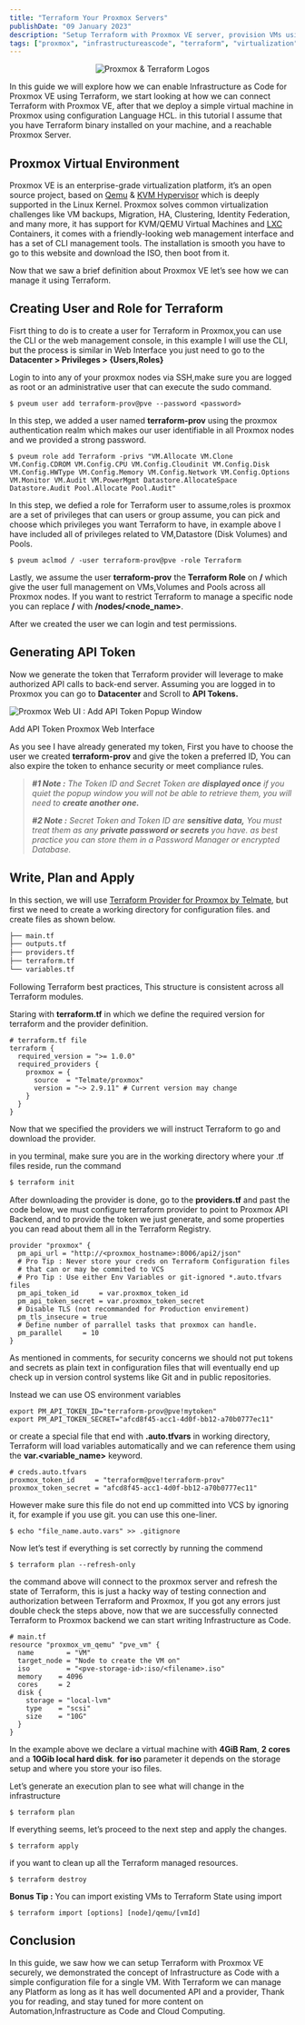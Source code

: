 ```yaml
---
title: "Terraform Your Proxmox Servers"
publishDate: "09 January 2023"
description: "Setup Terraform with Proxmox VE server, provision VMs using Infrastructure as Code"
tags: ["proxmox", "infrastructureascode", "terraform", "virtualization", "automation"]
---
```


<div align="center">
<img  src="/proxmox-Terraform.png" alt="Proxmox & Terraform Logos">
</div>

In this guide we will explore how we can enable Infrastructure as Code for Proxmox VE using Terraform, we start looking at how we can connect Terraform with Proxmox VE, after that we deploy a simple virtual machine in Proxmox using configuration Language HCL. in this tutorial I assume that you have Terraform binary installed on your machine, and a reachable Proxmox Server.

## Proxmox Virtual Environment

Proxmox VE is an enterprise-grade virtualization platform, it’s an open source project, based on [Qemu](http://qemu.org) & [KVM Hypervisor](http://linux-kvm.org) which is deeply supported in the Linux Kernel. Proxmox solves common virtualization challenges like VM backups, Migration, HA, Clustering, Identity Federation, and many more, it has support for KVM/QEMU Virtual Machines and [LXC](http://linuxcontainers.org) Containers, it comes with a friendly-looking web management interface and has a set of CLI management tools. The installation is smooth you have to go to this website and download the ISO, then boot from it.

Now that we saw a brief definition about Proxmox VE let’s see how we can manage it using Terraform.

## Creating User and Role for Terraform

Fisrt thing to do is to create a user for Terraform in Proxmox,you can use the CLI or the web management console, in this example I will use the CLI, but the process is similar in Web Interface you just need to go to the **Datacenter > Privileges > {Users,Roles}**

Login to into any of your proxmox nodes via SSH,make sure you are logged as root or an administrative user that can execute the sudo command.

```shell
$ pveum user add terraform-prov@pve --password <password>
```

In this step, we added a user named **terraform-prov** using the proxmox authentication realm which makes our user identifiable in all Proxmox nodes and we provided a strong password.

```shell
$ pveum role add Terraform -privs "VM.Allocate VM.Clone VM.Config.CDROM VM.Config.CPU VM.Config.Cloudinit VM.Config.Disk VM.Config.HWType VM.Config.Memory VM.Config.Network VM.Config.Options VM.Monitor VM.Audit VM.PowerMgmt Datastore.AllocateSpace Datastore.Audit Pool.Allocate Pool.Audit"
```

In this step, we defied a role for Terraform user to assume,roles is proxmox are a set of privileges that can users or group assume, you can pick and choose which privileges you want Terraform to have, in example above I have included all of privileges related to VM,Datastore (Disk Volumes) and Pools.

```shell
$ pveum aclmod / -user terraform-prov@pve -role Terraform
```

Lastly, we assume the user **terraform-prov** the **Terraform Role** on **/** which give the user full management on VMs,Volumes and Pools across all Proxmox nodes. If you want to restrict Terraform to manage a specific node you can replace **/** with **/nodes/&lt;node_name&gt;**.

After we created the user we can login and test permissions.

## Generating API Token

Now we generate the token that Terraform provider will leverage to make authorized API calls to back-end server. Assuming you are logged in to Proxmox you can go to **Datacenter** and Scroll to **API Tokens.**

<img src="/gen-token-proxmox.webp" alt="Proxmox Web UI : Add API Token Popup Window">

Add API Token Proxmox Web Interface

As you see I have already generated my token, First you have to choose the user we created **terraform-prov** and give the token a preferred ID, You can also expire the token to enhance security or meet compliance rules.

> **_#1 Note :_** _The Token ID and Secret Token are_ **_displayed once_** _if you quiet the popup window you will not be able to retrieve them, you will need to_ **_create another one._**
>
> **_#2 Note :_** _Secret Token and Token ID are_ **_sensitive data,_** _You must treat them as any_ **_private password or secrets_** _you have. as best practice you can store them in a Password Manager or encrypted Database._

## Write, Plan and Apply

In this section, we will use [Terraform Provider for Proxmox by Telmate](https://registry.terraform.io/providers/Telmate/proxmox/), but first we need to create a working directory for configuration files. and create files as shown below.

```bash
├── main.tf
├── outputs.tf
├── providers.tf
├── terraform.tf
└── variables.tf
```

Following Terraform best practices, This structure is consistent across all Terraform modules.

Staring with **terraform.tf** in which we define the required version for terraform and the provider definition.

```hcl
# terraform.tf file
terraform {
  required_version = ">= 1.0.0"
  required_providers {
    proxmox = {
      source  = "Telmate/proxmox"
      version = "~> 2.9.11" # Current version may change
    }
  }
}
```

Now that we specified the providers we will instruct Terraform to go and download the provider.

in you terminal, make sure you are in the working directory where your .tf files reside, run the command

```bash
$ terraform init
```

After downloading the provider is done, go to the **providers.tf** and past the code below, we must configure terraform provider to point to Proxmox API Backend, and to provide the token we just generate, and some properties you can read about them all in the Terraform Registry.

```hcl
provider "proxmox" {
  pm_api_url = "http://<proxmox_hostname>:8006/api2/json"
  # Pro Tip : Never store your creds on Terraform Configuration files
  # that can or may be commited to VCS
  # Pro Tip : Use either Env Variables or git-ignored *.auto.tfvars files
  pm_api_token_id     = var.proxmox_token_id
  pm_api_token_secret = var.proxmox_token_secret
  # Disable TLS (not recommanded for Production envirement)
  pm_tls_insecure = true
  # Define number of parrallel tasks that proxmox can handle.
  pm_parallel     = 10
}
```

As mentioned in comments, for security concerns we should not put tokens and secrets as plain text in configuration files that will eventually end up check up in version control systems like Git and in public repositories.

Instead we can use OS environment variables

```shell
export PM_API_TOKEN_ID="terraform-prov@pve!mytoken"
export PM_API_TOKEN_SECRET="afcd8f45-acc1-4d0f-bb12-a70b0777ec11"
```

or create a special file that end with **.auto.tfvars** in working directory, Terraform will load variables automatically and we can reference them using the **var.&lt;variable_name&gt;** keyword.

```hcl
# creds.auto.tfvars
proxmox_token_id     = "terraform@pve!terraform-prov"
proxmox_token_secret = "afcd8f45-acc1-4d0f-bb12-a70b0777ec11"
```

However make sure this file do not end up committed into VCS by ignoring it, for example if you use git. you can use this one-liner.

```shell
$ echo "file_name.auto.vars" >> .gitignore
```

Now let’s test if everything is set correctly by running the commend

```shell
$ terraform plan --refresh-only
```

the command above will connect to the proxmox server and refresh the state of Terraform, this is just a hacky way of testing connection and authorization between Terraform and Proxmox, If you got any errors just double check the steps above, now that we are successfully connected Terraform to Proxmox backend we can start writing Infrastructure as Code.

```hcl
# main.tf
resource "proxmox_vm_qemu" "pve_vm" {
  name        = "VM"
  target_node = "Node to create the VM on"
  iso         = "<pve-storage-id>:iso/<filename>.iso"
  memory    = 4096
  cores     = 2
  disk {
    storage = "local-lvm"
    type    = "scsi"
    size    = "10G"
  }
}
```

In the example above we declare a virtual machine with **4GiB Ram**, **2 cores** and a **10Gib local hard disk**. **for iso** parameter it depends on the storage setup and where you store your iso files.

Let’s generate an execution plan to see what will change in the infrastructure

```shell
$ terraform plan
```

If everything seems, let’s proceed to the next step and apply the changes.

```shell
$ terraform apply
```

if you want to clean up all the Terraform managed resources.

```shell
$ terraform destroy
```

**Bonus Tip :** You can import existing VMs to Terraform State using import

```shell
$ terraform import [options] [node]/qemu/[vmId]
```

## Conclusion

In this guide, we saw how we can setup Terraform with Proxmox VE securely, we demonstrated the concept of Infrastructure as Code with a simple configuration file for a single VM. With Terraform we can manage any Platform as long as it has well documented API and a provider, Thank you for reading, and stay tuned for more content on Automation,Infrastructure as Code and Cloud Computing.
